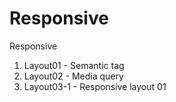 # Responsive
Responsive

1. Layout01 - Semantic tag
2. Layout02 - Media query
3. Layout03-1 - Responsive layout 01